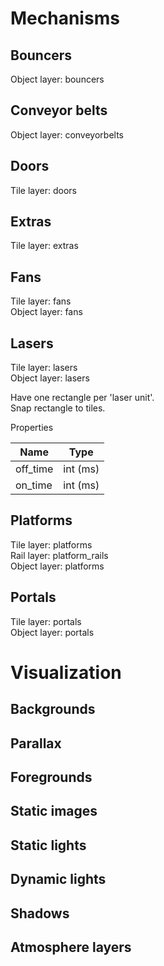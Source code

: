 # Mechanisms

## Bouncers

Object layer: bouncers

## Conveyor belts

Object layer: conveyorbelts

## Doors

Tile layer: doors


## Extras

Tile layer: extras


## Fans

Tile layer: fans   
Object layer: fans


## Lasers

Tile layer: lasers  
Object layer: lasers

Have one rectangle per 'laser unit'.  
Snap rectangle to tiles.

Properties

|Name|Type|
|-|-|
|off_time|int (ms)|
|on_time|int (ms)|


## Platforms

Tile layer: platforms  
Rail layer: platform_rails  
Object layer: platforms

## Portals

Tile layer: portals  
Object layer: portals


# Visualization

## Backgrounds

## Parallax

## Foregrounds

## Static images

## Static lights

## Dynamic lights

## Shadows

## Atmosphere layers




